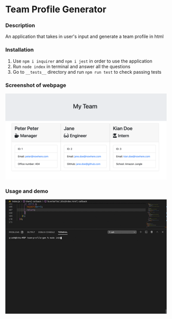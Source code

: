 # Team Profile Generator

### Description 
An application that takes in user's input and generate a team profile in html

### Installation 
1. Use `npm i inquirer` and `npm i jest` in order to use the application
2. Run `node index` in terminal and answer all the questions
3. Go to `__tests__` directory and run `npm run test` to check passing tests

### Screenshot of webpage 
![screenshot](./assets/team-profile-ss.png)

### Usage and demo
![demo](./assets/team-profile-demo.gif)